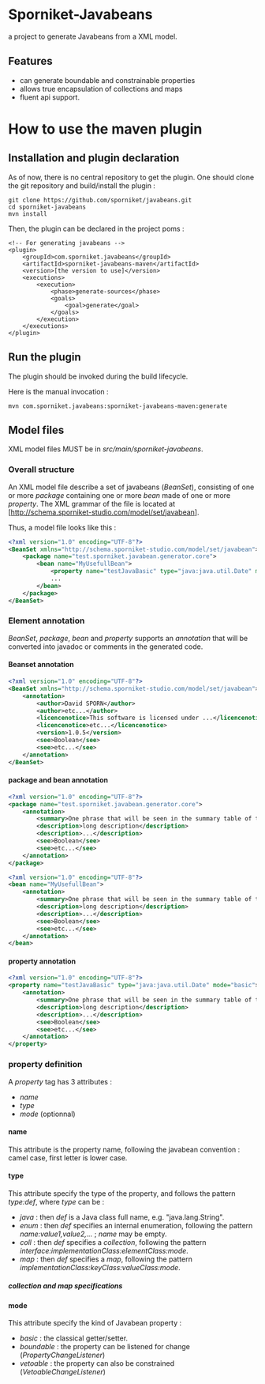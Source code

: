 # Sporniket-Javabeans
a project to generate Javabeans from a XML model.

## Features

* can generate boundable and constrainable properties
* allows true encapsulation of collections and maps
* fluent api support.

# How to use the maven plugin

## Installation and plugin declaration

As of now, there is no central repository to get the plugin. One should clone the git repository and build/install the plugin :

```
git clone https://github.com/sporniket/javabeans.git
cd sporniket-javabeans
mvn install
```

Then, the plugin can be declared in the project poms :

```maven
<!-- For generating javabeans -->
<plugin>
	<groupId>com.sporniket.javabeans</groupId>
	<artifactId>sporniket-javabeans-maven</artifactId>
	<version>[the version to use]</version>
	<executions>
		<execution>
			<phase>generate-sources</phase>
			<goals>
				<goal>generate</goal>
			</goals>
		</execution>
	</executions>
</plugin>
```

## Run the plugin

The plugin should be invoked during the build lifecycle.

Here is the manual invocation :

```
mvn com.sporniket.javabeans:sporniket-javabeans-maven:generate
```

## Model files

XML model files MUST be in *src/main/sporniket-javabeans*.

### Overall structure

An XML model file describe a set of javabeans (*BeanSet*), consisting of one or more *package* containing one or more *bean* made of one or more *property*. The XML grammar of the file is located at [http://schema.sporniket-studio.com/model/set/javabean].

Thus, a model file looks like this :

```xml
<?xml version="1.0" encoding="UTF-8"?>
<BeanSet xmlns="http://schema.sporniket-studio.com/model/set/javabean">
	<package name="test.sporniket.javabean.generator.core">
		<bean name="MyUsefullBean">
			<property name="testJavaBasic" type="java:java.util.Date" mode="basic" />
			...
		</bean>
	</package>
</BeanSet>
```

### Element annotation

*BeanSet*, *package*, *bean* and *property* supports an *annotation* that will be converted into javadoc or comments in the generated code.

#### Beanset annotation

```xml
<?xml version="1.0" encoding="UTF-8"?>
<BeanSet xmlns="http://schema.sporniket-studio.com/model/set/javabean">
	<annotation>
		<author>David SPORN</author>
		<author>etc...</author>
		<licencenotice>This software is licensed under ...</licencenotice>
		<licencenotice>etc...</licencenotice>
		<version>1.0.5</version>
		<see>Boolean</see>
		<see>etc...</see>
	</annotation>
</BeanSet>
```


#### package and bean annotation

```xml
<?xml version="1.0" encoding="UTF-8"?>
<package name="test.sporniket.javabean.generator.core">
	<annotation>
		<summary>One phrase that will be seen in the summary table of the javadoc.</summary>
		<description>long description</description>
		<description>...</description>
		<see>Boolean</see>
		<see>etc...</see>
	</annotation>
</package>
```

```xml
<?xml version="1.0" encoding="UTF-8"?>
<bean name="MyUsefullBean">
	<annotation>
		<summary>One phrase that will be seen in the summary table of the javadoc.</summary>
		<description>long description</description>
		<description>...</description>
		<see>Boolean</see>
		<see>etc...</see>
	</annotation>
</bean>
```

#### property annotation


```xml
<?xml version="1.0" encoding="UTF-8"?>
<property name="testJavaBasic" type="java:java.util.Date" mode="basic">
	<annotation>
		<summary>One phrase that will be seen in the summary table of the javadoc.</summary>
		<description>long description</description>
		<description>...</description>
		<see>Boolean</see>
		<see>etc...</see>
	</annotation>
</property>
```

### property definition

A *property* tag has 3 attributes :

* *name*
* *type*
* *mode* (optionnal)

#### name

This attribute is the property name, following the javabean convention : camel case, first letter is lower case.

#### type

This attribute specify the type of the property, and follows the pattern *type:def*, where *type* can be :

* *java* : then *def* is a Java class full name, e.g. "java.lang.String".
* *enum* : then *def* specifies an internal enumeration, following the pattern *name:value1,value2,...* ; *name* may be empty.
* *coll* : then *def* specifies a _collection_, following the pattern *interface:implementationClass:elementClass:mode*.
* *map* : then *def* specifies a _map_, following the pattern *implementationClass:keyClass:valueClass:mode*.

##### collection and map specifications

#### mode

This attribute specify the kind of Javabean property :

* *basic* : the classical getter/setter.
* *boundable* : the property can be listened for change (*PropertyChangeListener*)
* *vetoable* : the property can also be constrained (*VetoableChangeListener*)


